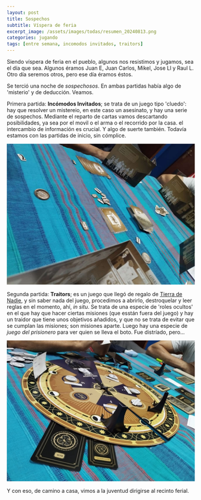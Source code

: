 ```yaml
---
layout: post
title: Sospechos
subtitle: Víspera de feria
excerpt_image: /assets/images/todas/resumen_20240813.png
categories: jugando
tags: [entre semana, incomodos invitados, traitors]
---
```

Siendo víspera de feria en el pueblo, algunos nos resistimos y jugamos, sea el día que sea. Algunos éramos Juan E, Juan Carlos, Mikel, Jose Ll y Raul L. Otro día seremos otros, pero ese día éramos éstos.

Se terció una noche de <i>sospechosos</i>. En ambas partidas había algo de 'misterio' y de deducción. Veamos.

Primera partida: <b>Incómodos Invitados</b>; se trata de un juego tipo 'cluedo': hay que resolver un mistereio, en este caso un asesinato, y hay una serie de sospechos. Mediante el reparto de cartas vamos descartando posibilidades, ya sea por el movil o el arma o el recorrido por la casa. el intercambio de información es crucial. Y algo de suerte también. Todavía estamos con las partidas de inicio, sin cómplice.

![banner](/assets/images/todas/partida_incomodos_invitados.jpg)

Segunda partida: <b>Traitors</b>; es un juego que llegó de regalo de [Tierra de Nadie](http://jornadas-tdn.org/), y sin saber nada del juego, procedimos a abrirlo, destroquelar y leer reglas en el momento, ahí, <i>in situ</i>. Se trata de una especie de 'roles ocultos' en el que hay que hacer ciertas misiones (que esstán fuera del juego) y hay un traidor que tiene unos objetivos añadidos, y que no se trata de evitar que se cumplan las misiones; son misiones aparte. Luego hay una especie de <i>juego del prisionero</i> para ver quien se lleva el boto. Fue distríado, pero...

![banner](/assets/images/todas/partida_traitors.jpg)

Y con eso, de camino a casa, vimos a la juventud dirigirse al recinto ferial.